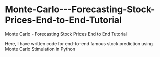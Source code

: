 # Monte-Carlo---Forecasting-Stock-Prices-End-to-End-Tutorial
Monte Carlo - Forecasting Stock Prices  End to End Tutorial

Here, I have written code for end-to-end famous stock prediction using Monte Carlo Stimulation in Python
